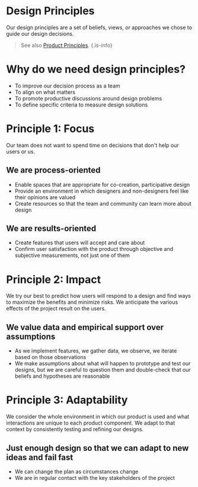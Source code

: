 # Design Principles

Our design principles are a set of beliefs, views, or approaches we chose to guide our design decisions.

> See also [Product Principles](/product/principles).
{.is-info}


# Why do we need design principles?
- To improve our decision process as a team
- To align on what matters
- To promote productive discussions around design problems
- To define specific criteria to measure design solutions

# Principle 1: Focus
Our team does not want to spend time on decisions that don't help our users or us.
## We are process-oriented
- Enable spaces that are appropriate for co-creation, participative design
- Provide an environment in which designers and non-designers feel like their opinions are valued
- Create resources so that the team and community can learn more about design
## We are results-oriented
- Create features that users will accept and care about
- Confirm user satisfaction with the product through objective and subjective measurements, not just one of them

# Principle 2: Impact
We try our best to predict how users will respond to a design and find ways to maximize the benefits and minimize risks. We anticipate the various effects of the project result on the users.
## We value data and empirical support over assumptions
- As we implement features, we gather data, we observe, we iterate based on those observations
- We make assumptions about what will happen to prototype and test our designs, but we are careful to question them and double-check that our beliefs and hypotheses are reasonable

# Principle 3: Adaptability
We consider the whole environment in which our product is used and what interactions are unique to each product component. We adapt to that context by consistently testing and refining our designs.
## Just enough design so that we can adapt to new ideas and fail fast
- We can change the plan as circumstances change
- We are in regular contact with the key stakeholders of the project
